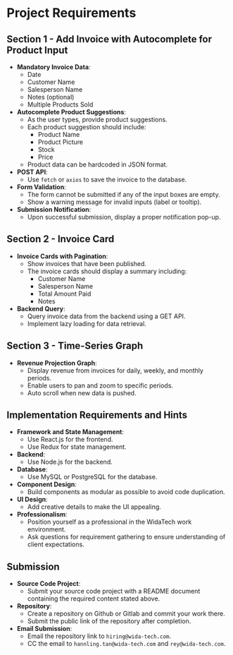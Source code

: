 # Project Requirements

## Section 1 - Add Invoice with Autocomplete for Product Input

- **Mandatory Invoice Data**:
  - Date
  - Customer Name
  - Salesperson Name
  - Notes (optional)
  - Multiple Products Sold
- **Autocomplete Product Suggestions**:
  - As the user types, provide product suggestions.
  - Each product suggestion should include:
    - Product Name
    - Product Picture
    - Stock
    - Price
  - Product data can be hardcoded in JSON format.
- **POST API**:
  - Use `fetch` or `axios` to save the invoice to the database.
- **Form Validation**:
  - The form cannot be submitted if any of the input boxes are empty.
  - Show a warning message for invalid inputs (label or tooltip).
- **Submission Notification**:
  - Upon successful submission, display a proper notification pop-up.

## Section 2 - Invoice Card

- **Invoice Cards with Pagination**:
  - Show invoices that have been published.
  - The invoice cards should display a summary including:
    - Customer Name
    - Salesperson Name
    - Total Amount Paid
    - Notes
- **Backend Query**:
  - Query invoice data from the backend using a GET API.
  - Implement lazy loading for data retrieval.

## Section 3 - Time-Series Graph

- **Revenue Projection Graph**:
  - Display revenue from invoices for daily, weekly, and monthly periods.
  - Enable users to pan and zoom to specific periods.
  - Auto scroll when new data is pushed.

## Implementation Requirements and Hints

- **Framework and State Management**:
  - Use React.js for the frontend.
  - Use Redux for state management.
- **Backend**:
  - Use Node.js for the backend.
- **Database**:
  - Use MySQL or PostgreSQL for the database.
- **Component Design**:
  - Build components as modular as possible to avoid code duplication.
- **UI Design**:
  - Add creative details to make the UI appealing.
- **Professionalism**:
  - Position yourself as a professional in the WidaTech work environment.
  - Ask questions for requirement gathering to ensure understanding of client expectations.

## Submission

- **Source Code Project**:
  - Submit your source code project with a README document containing the required content stated above.
- **Repository**:
  - Create a repository on Github or Gitlab and commit your work there.
  - Submit the public link of the repository after completion.
- **Email Submission**:
  - Email the repository link to `hiring@wida-tech.com`.
  - CC the email to `hannling.tan@wida-tech.com` and `rey@wida-tech.com`.
